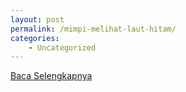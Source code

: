 ```yaml
---
layout: post
permalink: /mimpi-melihat-laut-hitam/
categories:
    - Uncategorized
---
```


[Baca Selengkapnya](/02)